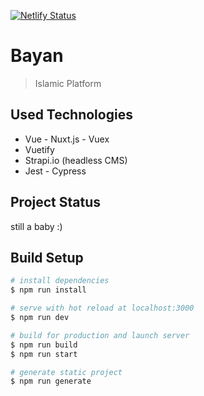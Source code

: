 [![Netlify Status](https://api.netlify.com/api/v1/badges/f01bf022-923b-4dd0-b761-01660539a364/deploy-status)](https://app.netlify.com/sites/iobayan/deploys)

# Bayan

> Islamic Platform

## Used Technologies

-   Vue - Nuxt.js - Vuex
-   Vuetify
-   Strapi.io (headless CMS)
-   Jest - Cypress 

## Project Status

still a baby :) 

## Build Setup

```bash
# install dependencies
$ npm run install

# serve with hot reload at localhost:3000
$ npm run dev

# build for production and launch server
$ npm run build
$ npm run start

# generate static project
$ npm run generate
```
